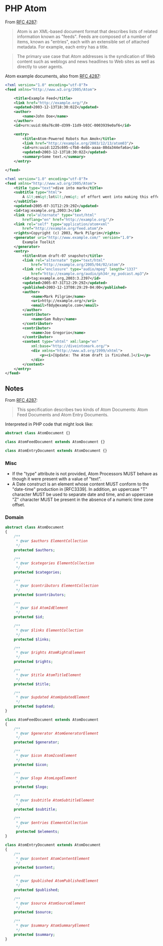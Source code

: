 # PHP Atom

From [RFC 4287](http://tools.ietf.org/html/rfc4287):

> Atom is an XML-based document format that describes lists of related
> information known as "feeds".  Feeds are composed of a number of
> items, known as "entries", each with an extensible set of attached
> metadata.  For example, each entry has a title.

> The primary use case that Atom addresses is the syndication of Web
> content such as weblogs and news headlines to Web sites as well as
> directly to user agents.

Atom example documents, also from
[RFC 4287](http://tools.ietf.org/html/rfc4287):

```xml
<?xml version="1.0" encoding="utf-8"?>
<feed xmlns="http://www.w3.org/2005/Atom">

    <title>Example Feed</title>
    <link href="http://example.org/"/>
    <updated>2003-12-13T18:30:02Z</updated>
    <author>
        <name>John Doe</name>
    </author>
    <id>urn:uuid:60a76c80-d399-11d9-b93C-0003939e0af6</id>

    <entry>
        <title>Atom-Powered Robots Run Amok</title>
        <link href="http://example.org/2003/12/13/atom03"/>
        <id>urn:uuid:1225c695-cfb8-4ebb-aaaa-80da344efa6a</id>
        <updated>2003-12-13T18:30:02Z</updated>
        <summary>Some text.</summary>
    </entry>

</feed>
```

```xml
<?xml version="1.0" encoding="utf-8"?>
<feed xmlns="http://www.w3.org/2005/Atom">
    <title type="text">dive into mark</title>
    <subtitle type="html">
        A &lt;em&gt;lot&lt;/em&gt; of effort went into making this effortless
    </subtitle>
    <updated>2005-07-31T12:29:29Z</updated>
    <id>tag:example.org,2003:3</id>
    <link rel="alternate" type="text/html"
        hreflang="en" href="http://example.org/"/>
    <link rel="self" type="application/atom+xml"
        href="http://example.org/feed.atom"/>
    <rights>Copyright (c) 2003, Mark Pilgrim</rights>
    <generator uri="http://www.example.com/" version="1.0">
        Example Toolkit
    </generator>
    <entry>
        <title>Atom draft-07 snapshot</title>
        <link rel="alternate" type="text/html"
            href="http://example.org/2005/04/02/atom"/>
        <link rel="enclosure" type="audio/mpeg" length="1337"
            href="http://example.org/audio/ph34r_my_podcast.mp3"/>
        <id>tag:example.org,2003:3.2397</id>
        <updated>2005-07-31T12:29:29Z</updated>
        <published>2003-12-13T08:29:29-04:00</published>
        <author>
            <name>Mark Pilgrim</name>
            <uri>http://example.org/</uri>
            <email>f8dy@example.com</email>
        </author>
        <contributor>
            <name>Sam Ruby</name>
        </contributor>
        <contributor>
            <name>Joe Gregorio</name>
        </contributor>
        <content type="xhtml" xml:lang="en"
            xml:base="http://diveintomark.org/">
            <div xmlns="http://www.w3.org/1999/xhtml">
                <p><i>[Update: The Atom draft is finished.]</i></p>
            </div>
        </content>
    </entry>
</feed>
```

## Notes

From [RFC 4287](http://tools.ietf.org/html/rfc4287):

> This specification describes two kinds of Atom Documents: Atom Feed
> Documents and Atom Entry Documents.

Interpreted in PHP code that might look like:

```php
abstract class AtomDocument {}

class AtomFeedDocument extends AtomDocument {}

class AtomEntryDocument extends AtomDocument {}
```

### Misc

* If the "type" attribute is not provided, Atom Processors MUST behave as though
it were present with a value of "text".
* A Date construct is an element whose content MUST conform to the "date-time"
production in [RFC3339]. In addition, an uppercase "T" character MUST be used to
separate date and time, and an uppercase "Z" character MUST be present in the
absence of a numeric time zone offset.

### Domain

```php
abstract class AtomDocument
{
    /**
     * @var $authors ElementCollection
     */
    protected $authors;

    /**
     * @var $categories ElementCollection
     */
    protected $categories;

    /**
     * @var $contributors ElementCollection
     */
    protected $contributors;

    /**
     * @var $id AtomIdElement
     */
    protected $id;

    /**
     * @var $links ElementCollection
     */
    protected $links;

    /**
     * @var $rights AtomRightsElement
     */
    protected $rights;

    /**
     * @var $title AtomTitleElement
     */
    protected $title;

    /**
     * @var $updated AtomUpdatedElement
     */
    protected $updated;
}
```

```php
class AtomFeedDocument extends AtomDocument
{
    /**
     * @var $generator AtomGeneratorElement
     */
    protected $generator;

    /**
     * @var $icon AtomIconElement
     */
    protected $icon;

    /**
     * @var $logo AtomLogoElement
     */
    protected $logo;

    /**
     * @var $subtitle AtomSubtitleElement
     */
    protected $subtitle;

    /**
     * @var $entries ElementCollection
     */
     protected $elements;
}
```

```php
class AtomEntryDocument extends AtomDocument
{
    /**
     * @var $content AtomContentElement
     */
    protected $content;

    /**
     * @var $published AtomPublishedElement
     */
    protected $published;

    /**
     * @var $source AtomSourceElement
     */
    protected $source;

    /**
     * @var $summary AtomSummaryElement
     */
    protected $summary;
}
```
